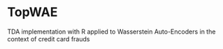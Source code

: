 # TopWAE
TDA implementation with R applied to Wasserstein Auto-Encoders in the context of credit card frauds
